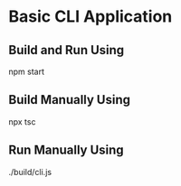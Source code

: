 # Basic CLI Application

## Build and Run Using 
npm start

## Build Manually Using
npx tsc

## Run Manually Using
./build/cli.js
